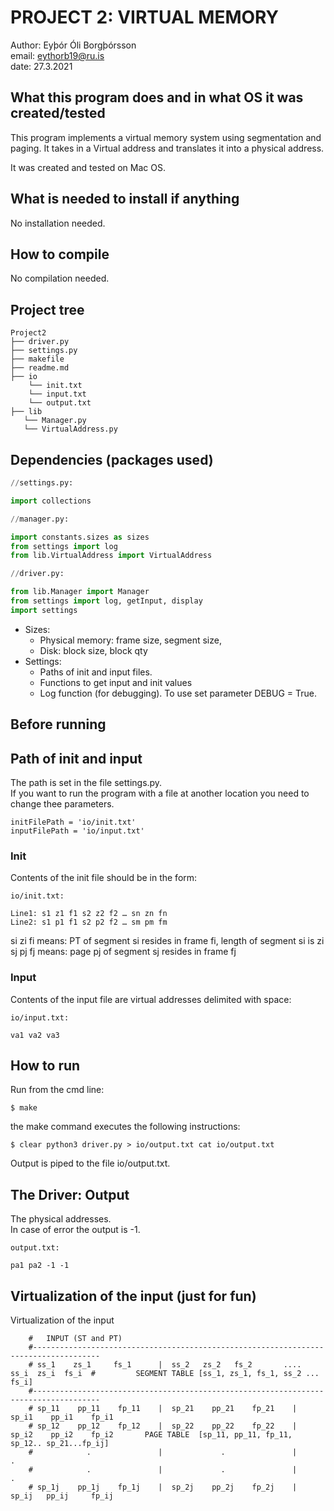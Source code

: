 #  PROJECT 2: VIRTUAL MEMORY

Author: Eyþór Óli Borgþórsson <br />
email: eythorb19@ru.is <br />
date: 27.3.2021


## What this program does and in what OS it was created/tested

This program implements a virtual memory system using segmentation and paging.
It takes in a Virtual address and translates it into a physical address.

It was created and tested on Mac OS.

## What is needed to install if anything

No installation needed.

## How to compile
No compilation needed.

##  Project tree
```
Project2
├── driver.py
├── settings.py
├── makefile
├── readme.md
├── io
    └── init.txt
    └── input.txt
    └── output.txt
├── lib
   └── Manager.py
   └── VirtualAddress.py
```

## Dependencies (packages used)

```python
//settings.py:

import collections

//manager.py:

import constants.sizes as sizes
from settings import log
from lib.VirtualAddress import VirtualAddress

//driver.py:

from lib.Manager import Manager
from settings import log, getInput, display
import settings
```

 - Sizes: 
    - Physical memory: frame size, segment size, 
    - Disk: block size, block qty
 - Settings:
    - Paths of init and input files.
    - Functions to get input and init values
    - Log function (for debugging). To use set parameter DEBUG = True.


##  Before running

## Path of init and input
The path is set in the file settings.py. <br>
If you want to run the program with a file at another location you need to change thee parameters.

```
initFilePath = 'io/init.txt'
inputFilePath = 'io/input.txt'
```

### Init
Contents of the init file should be in the form:

```
io/init.txt:

Line1: s1 z1 f1 s2 z2 f2 … sn zn fn
Line2: s1 p1 f1 s2 p2 f2 … sm pm fm
```

si zi fi means: PT of segment si resides in frame fi, length of segment si is zi <br />
sj pj fj means: page pj of segment sj resides in frame fj


### Input
Contents of the input file are virtual addresses delimited with space:
```
io/input.txt:

va1 va2 va3
```


## How to run

Run from the cmd line:
```
$ make
```
the make command executes the following instructions:
```
$ clear python3 driver.py > io/output.txt cat io/output.txt
```

Output is piped to the file io/output.txt.


##  The Driver: Output

The physical addresses. <br>
In case of error the output is -1.

```
output.txt:

pa1 pa2 -1 -1 
```

##  Virtualization of the input (just for fun)
Virtualization of the input

        #   INPUT (ST and PT)
        #-------------------------------------------------------------------------------------
        # ss_1    zs_1     fs_1      |  ss_2   zs_2   fs_2       ....   ss_i  zs_i  fs_i  #         SEGMENT TABLE [ss_1, zs_1, fs_1, ss_2 ... fs_i]
        #-------------------------------------------------------------------------------------
        # sp_11    pp_11    fp_11    |  sp_21    pp_21    fp_21    |  sp_i1    pp_i1    fp_i1 
        # sp_12    pp_12    fp_12    |  sp_22    pp_22    fp_22    |  sp_i2    pp_i2    fp_i2       PAGE TABLE  [sp_11, pp_11, fp_11, sp_12.. sp_21...fp_ij]
        #            .               |             .               |             .
        #            .               |             .               |             .
        # sp_1j    pp_1j    fp_1j    |  sp_2j    pp_2j    fp_2j    |  sp_ij   pp_ij     fp_ij

